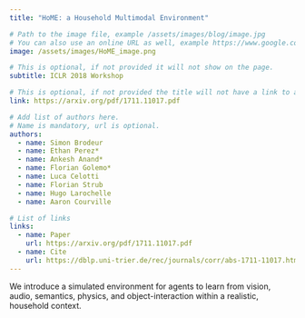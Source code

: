 ```yaml
---
title: "HoME: a Household Multimodal Environment"

# Path to the image file, example /assets/images/blog/image.jpg
# You can also use an online URL as well, example https://www.google.com/image.jpg
image: /assets/images/HoME_image.png

# This is optional, if not provided it will not show on the page.
subtitle: ICLR 2018 Workshop

# This is optional, if not provided the title will not have a link to anywhere
link: https://arxiv.org/pdf/1711.11017.pdf

# Add list of authors here.
# Name is mandatory, url is optional.
authors:
  - name: Simon Brodeur
  - name: Ethan Perez*
  - name: Ankesh Anand*
  - name: Florian Golemo*
  - name: Luca Celotti
  - name: Florian Strub
  - name: Hugo Larochelle
  - name: Aaron Courville

# List of links
links:
  - name: Paper
    url: https://arxiv.org/pdf/1711.11017.pdf
  - name: Cite
    url: https://dblp.uni-trier.de/rec/journals/corr/abs-1711-11017.html?view=bibtex
---
```


<!--Abstract-->

We introduce a simulated environment for agents to learn from vision, audio, semantics, physics, and object-interaction within a realistic, household context.
